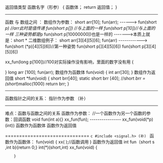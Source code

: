 返回值类型   函数名字（形参）
{
	函数体；
	return 返回值；
}

-------------------------------------
函数   与   数组之间 ：
	数组作为参数：
		short arr[10];
		fun(arr);
		------>
				fun(short *p) //arr此时是值传递
				fun(short p[]) //与上面的一样
				fun(short p[10])//与上面的一样
				三种姿势都是*p
				fun(short p[10000000])也是一样的
				------->本质上就是：short *
二维数组例子：
			short arr[3]\[4]\[5]\[6];
			fun(arr)
			------------>
					fun(short  (*p)\[4]\[5]\[6])//第一种姿势
					fun(short p\[]\[4]\[5]\[6])
					fun(short p\[3]\[4]\[5]\[6])
					


xx_fun(long p[100])//100对实际操作没有影响，里面的数字没有用
{

}
long arr [100];
fun(arr);
数组作为函数体
fun(void)
{
	int arr[30];
}
数组作为返回值
short *fun(void)
{
	short brr[40];
	static short brr [40];
	//short *brr = (short*)malloc(1000)
	return brr;
}

--------------------------------------------
函数指针之间的关系：
	指针作为参数
	（补）


--------------------------------------------
难点：函数与函数之间的关系
函数作为参数： //一个函数作为另一个函数的参数：回调函数
	void fun(int a){}
	xx_fun(fun);
	----------------
	 xx_fun(void(*p)(int))
函数作为函数体
函数作为返回值


==============================
``c
#include <signal.h>
(补)
``
	函数作为函数体：
		fun(void)
		{
			xx( );//函数调用
		}
	函数作为返回值
		int fun（short s ,int b){return 0;}
		int(*)(short,int) xx_fun(void)
		{
		
		}